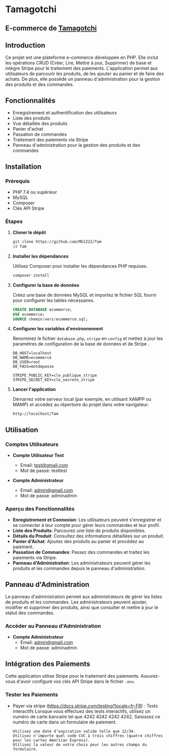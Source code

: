 # Tamagotchi
## E-commerce de [Tamagotchi](https://margadgantuya.sites.3wa.io/project/index.php/)

## Introduction

Ce projet est une plateforme e-commerce développée en PHP. Elle inclut les opérations CRUD (Créer, Lire, Mettre à jour, Supprimer) de base et intègre Stripe pour le traitement des paiements. L'application permet aux utilisateurs de parcourir les produits, de les ajouter au panier et de faire des achats. De plus, elle possède un panneau d'administration pour la gestion des produits et des commandes.

## Fonctionnalités

- Enregistrement et authentification des utilisateurs
- Liste des produits
- Vue détaillée des produits
- Panier d'achat
- Passation de commandes
- Traitement des paiements via Stripe
- Panneau d'administration pour la gestion des produits et des commandes

## Installation

### Prérequis

- PHP 7.4 ou supérieur
- MySQL
- Composer
- Clés API Stripe

### Étapes

1. **Cloner le dépôt**

   ```bash
   git clone https://github.com/MG1222/Tam
   cd Tam
   ```

2. **Installer les dépendances**

   Utilisez Composer pour installer les dépendances PHP requises.

   ```bash
   composer install
   ```

3. **Configurer la base de données**

   Créez une base de données MySQL et importez le fichier SQL fourni pour configurer les tables nécessaires.

   ```sql
   CREATE DATABASE ecommerce;
   USE ecommerce;
   SOURCE chemin/vers/ecommerce.sql;
   ```

4. **Configurer les variables d'environnement**

   Renommez le fichier `database.php`, `stripe` en `config` et mettez à jour les paramètres de configuration de la base de données et de Stripe .

   ```plaintext
   DB_HOST=localhost
   DB_NAME=ecommerce
   DB_USER=root
   DB_PASS=motdepasse
   ```
    ```plaintext
   STRIPE_PUBLIC_KEY=cle_publique_stripe
   STRIPE_SECRET_KEY=cle_secrete_stripe
   ```

5. **Lancer l'application**

   Démarrez votre serveur local (par exemple, en utilisant XAMPP ou MAMP) et accédez au répertoire du projet dans votre navigateur.

   ```bash
   http://localhost/Tam
   ```

## Utilisation

### Comptes Utilisateurs

- **Compte Utilisateur Test**
  - Email: test@gmail.com
  - Mot de passe: testtest

- **Compte Administrateur**
  - Email: admin@gmail.com
  - Mot de passe: adminadmin

### Aperçu des Fonctionnalités

- **Enregistrement et Connexion**: Les utilisateurs peuvent s'enregistrer et se connecter à leur compte pour gérer leurs commandes et leur profil.
- **Liste des Produits**: Parcourez une liste de produits disponibles.
- **Détails du Produit**: Consultez des informations détaillées sur un produit.
- **Panier d'Achat**: Ajoutez des produits au panier et procédez au paiement.
- **Passation de Commandes**: Passez des commandes et traitez les paiements via Stripe.
- **Panneau d'Administration**: Les administrateurs peuvent gérer les produits et les commandes depuis le panneau d'administration.



## Panneau d'Administration

Le panneau d'administration permet aux administrateurs de gérer les listes de produits et les commandes. Les administrateurs peuvent ajouter, modifier et supprimer des produits, ainsi que consulter et mettre à jour le statut des commandes.

### Accéder au Panneau d'Administration

- **Compte Administrateur**
  - Email: admin@gmail.com
  - Mot de passe: adminadmin


## Intégration des Paiements

Cette application utilise Stripe pour le traitement des paiements. Assurez-vous d'avoir configuré vos clés API Stripe dans le fichier `.env`.

### Tester les Paiements

- Payer via stripe (https://docs.stripe.com/testing?locale=fr-FR)
    : Tests interactifs
      Lorsque vous effectuez des tests interactifs, utilisez un numéro de carte bancaire tel que 4242 4242 4242 4242. Saisissez ce numéro de carte dans       un formulaire de paiement.
      
      Utilisez une date d’expiration valide telle que 12/34.
      Utilisez n’importe quel code CVC à trois chiffres (quatre chiffres pour les cartes American Express).
      Utilisez la valeur de votre choix pour les autres champs du formulaire.




